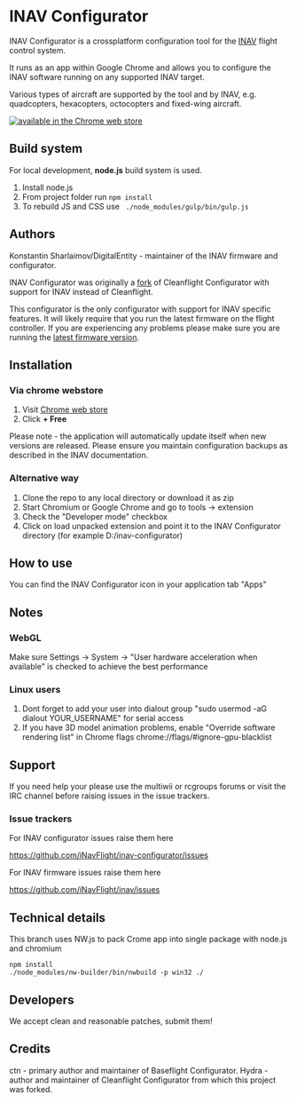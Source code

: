 # INAV Configurator

INAV Configurator is a crossplatform configuration tool for the [INAV](https://github.com/iNavFlight/inav) flight control system.

It runs as an app within Google Chrome and allows you to configure the INAV software running on any supported INAV target.

Various types of aircraft are supported by the tool and by INAV, e.g. quadcopters, hexacopters, octocopters and fixed-wing aircraft.

[![available in the Chrome web store](https://developer.chrome.com/webstore/images/ChromeWebStore_Badge_v2_206x58.png)](https://chrome.google.com/webstore/detail/inav-configurator/fmaidjmgkdkpafmbnmigkpdnpdhopgel)

## Build system

For local development, **node.js** build system is used.

1. Install node.js
1. From project folder run `npm install`
1. To rebuild JS and CSS use ` ./node_modules/gulp/bin/gulp.js`

## Authors

Konstantin Sharlaimov/DigitalEntity - maintainer of the INAV firmware and configurator.

INAV Configurator was originally a [fork](#credits) of Cleanflight Configurator with support for INAV instead of Cleanflight.

This configurator is the only configurator with support for INAV specific features. It will likely require that you run the latest firmware on the flight controller.
If you are experiencing any problems please make sure you are running the [latest firmware version](https://github.com/iNavFlight/inav/releases).

## Installation

### Via chrome webstore

1. Visit [Chrome web store](https://chrome.google.com/webstore/detail/inav-configurator/fmaidjmgkdkpafmbnmigkpdnpdhopgel)
2. Click **+ Free**

Please note - the application will automatically update itself when new versions are released.  Please ensure you maintain configuration backups as described in the INAV documentation.

### Alternative way

1. Clone the repo to any local directory or download it as zip
2. Start Chromium or Google Chrome and go to tools -> extension
3. Check the "Developer mode" checkbox
4. Click on load unpacked extension and point it to the INAV Configurator directory (for example D:/inav-configurator)

## How to use

You can find the INAV Configurator icon in your application tab "Apps"

## Notes

### WebGL

Make sure Settings -> System -> "User hardware acceleration when available" is checked to achieve the best performance

### Linux users

1. Dont forget to add your user into dialout group "sudo usermod -aG dialout YOUR_USERNAME" for serial access
2. If you have 3D model animation problems, enable "Override software rendering list" in Chrome flags chrome://flags/#ignore-gpu-blacklist

## Support

If you need help your please use the multiwii or rcgroups forums or visit the IRC channel before raising issues in the issue trackers.

### Issue trackers

For INAV configurator issues raise them here

https://github.com/iNavFlight/inav-configurator/issues

For INAV firmware issues raise them here

https://github.com/iNavFlight/inav/issues

## Technical details

This branch uses NW.js to pack Crome app into single package with node.js and chromium

```
npm install
./node_modules/nw-builder/bin/nwbuild -p win32 ./
```

## Developers

We accept clean and reasonable patches, submit them!

## Credits

ctn - primary author and maintainer of Baseflight Configurator.
Hydra - author and maintainer of Cleanflight Configurator from which this project was forked.
